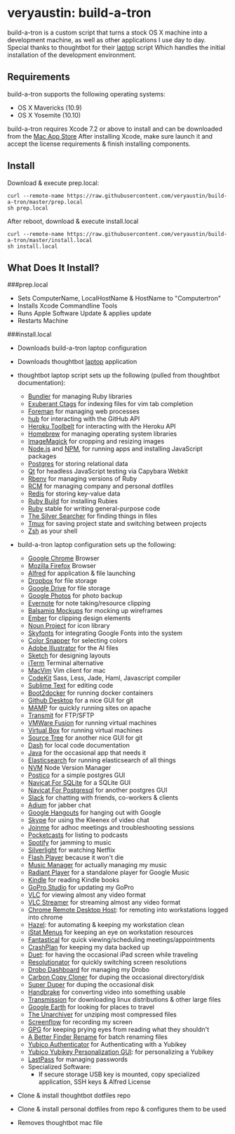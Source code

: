 veryaustin: build-a-tron
===================
build-a-tron is a custom script that turns a stock OS X machine into a development machine, as well as other applications I use day to day. Special thanks to thoughtbot for their [laptop][lappy] script Which handles the initial installation of the development environment.

[lappy]: https://github.com/thoughtbot/laptop

Requirements
--------------
build-a-tron supports the following operating systems:

*  OS X Mavericks (10.9)
*  OS X Yosemite (10.10)

build-a-tron requires Xcode 7.2 or above to install and can be downloaded from the [Mac App Store][appstore] After installing Xcode, make sure launch it and accept the license requirements & finish installing components.

[appstore]: https://itunes.apple.com/us/app/Xcode/id497799835?mt=12

Install
------
Download & execute prep.local:
```
curl --remote-name https://raw.githubusercontent.com/veryaustin/build-a-tron/master/prep.local
sh prep.local
```

After reboot, download & execute install.local
```
curl --remote-name https://raw.githubusercontent.com/veryaustin/build-a-tron/master/install.local
sh install.local
```

What Does It Install?
---------------------
###prep.local

* Sets ComputerName, LocalHostName & HostName to "Computertron"
* Installs Xcode Commandline Tools
* Runs Apple Software Update & applies update
* Restarts Machine

###install.local

* Downloads build-a-tron laptop configuration
* Downloads thoughtbot [laptop][lappy] application
* thoughtbot laptop script sets up the following (pulled from thoughtbot documentation):
  * [Bundler] for managing Ruby libraries
  * [Exuberant Ctags] for indexing files for vim tab completion
  * [Foreman] for managing web processes
  * [hub] for interacting with the GitHub API
  * [Heroku Toolbelt] for interacting with the Heroku API
  * [Homebrew] for managing operating system libraries
  * [ImageMagick] for cropping and resizing images
  * [Node.js] and [NPM], for running apps and installing JavaScript packages
  * [Postgres] for storing relational data
  * [Qt] for headless JavaScript testing via Capybara Webkit
  * [Rbenv] for managing versions of Ruby
  * [RCM] for managing company and personal dotfiles
  * [Redis] for storing key-value data
  * [Ruby Build] for installing Rubies
  * [Ruby] stable for writing general-purpose code
  * [The Silver Searcher] for finding things in files
  * [Tmux] for saving project state and switching between projects
  * [Zsh] as your shell

* build-a-tron laptop configuration sets up the following:
  * [Google Chrome] Browser
  * [Mozilla Firefox] Browser
  * [Alfred] for application & file launching
  * [Dropbox] for file storage
  * [Google Drive] for file storage
  * [Google Photos] for photo backup
  * [Evernote] for note taking/resource clipping
  * [Balsamiq Mockups] for mocking up wireframes
  * [Ember] for clipping design elements
  * [Noun Project] for icon library
  * [Skyfonts] for integrating Google Fonts into the system
  * [Color Snapper] for selecting colors
  * [Adobe Illustrator] for the AI files
  * [Sketch] for designing layouts
  * [iTerm] Terminal alternative
  * [MacVim] Vim client for mac
  * [CodeKit] Sass, Less, Jade, Haml, Javascript compiler
  * [Sublime Text] for editing code
  * [Boot2docker] for running docker containers
  * [Github Desktop] for a nice GUI for git
  * [MAMP] for quickly running sites on apache
  * [Transmit] for FTP/SFTP
  * [VMWare Fusion] for running virtual machines
  * [Virtual Box] for running virtual machines
  * [Source Tree] for another nice GUI for git
  * [Dash] for local code documentation
  * [Java] for the occasional app that needs it
  * [Elasticsearch] for running elasticsearch of all things
  * [NVM] Node Version Manager
  * [Postico] for a simple postgres GUI
  * [Navicat For SQLite] for a SQLite GUI
  * [Navicat For Postgresql] for another postgres GUI
  * [Slack] for chatting with friends, co-workers & clients
  * [Adium] for jabber chat
  * [Google Hangouts] for hanging out with Google
  * [Skype] for using the Kleenex of video chat
  * [Joinme] for adhoc meetings and troubleshooting sessions
  * [Pocketcasts] for listing to podcasts
  * [Spotify] for jamming to music
  * [Silverlight] for watching Netflix
  * [Flash Player] because it won't die
  * [Music Manager] for actually managing my music
  * [Radiant Player] for a standalone player for Google Music
  * [Kindle] for reading Kindle books
  * [GoPro Studio] for updating my GoPro
  * [VLC] for viewing almost any video format
  * [VLC Streamer] for streaming almost any video format
  * [Chrome Remote Desktop Host]: for remoting into workstations logged into chrome
  * [Hazel]: for automating & keeping my workstation clean
  * [iStat Menus] for keeping an eye on workstation resources
  * [Fantastical] for quick viewing/scheduling meetings/appointments
  * [CrashPlan] for keeping my data backed up
  * [Duet]: for having the occasional iPad screen while traveling
  * [Resolutionator] for quickly switching screen resolutions
  * [Drobo Dashboard] for managing my Drobo
  * [Carbon Copy Cloner] for duping the occasional directory/disk
  * [Super Duper] for duping the occasional disk
  * [Handbrake] for converting video into something usable
  * [Transmission] for downloading linux distributions & other large files
  * [Google Earth] for looking for places to travel
  * [The Unarchiver] for unziping most compressed files
  * [Screenflow] for recording my screen
  * [GPG] for keeping prying eyes from reading what they shouldn't
  * [A Better Finder Rename] for batch renaming files
  * [Yubico Authenticator] for Authenticating with a Yubikey
  * [Yubico Yubikey Personalization GUI]: for personalizing a Yubikey
  * [LastPass] for managing passwords
  * Specialized Software:
    * If secure storage USB key is mounted, copy specialized application, SSH keys & Alfred License
* Clone & install thoughtbot dotfiles repo
* Clone & install personal dotfiles from repo & configures them to be used
* Removes thoughtbot mac file

[Bundler]: http://bundler.io/
[Exuberant Ctags]: http://ctags.sourceforge.net/
[Foreman]: https://github.com/ddollar/foreman
[hub]: http://hub.github.com/
[Heroku Toolbelt]: https://toolbelt.heroku.com/
[Homebrew]: http://brew.sh/
[ImageMagick]: http://www.imagemagick.org/
[Node.js]: http://nodejs.org/
[NPM]: https://www.npmjs.org/
[Postgres]: http://www.postgresql.org/
[Qt]: http://qt-project.org/
[Rbenv]: https://github.com/sstephenson/rbenv
[RCM]: https://github.com/thoughtbot/rcm
[Redis]: http://redis.io/
[Ruby Build]: https://github.com/sstephenson/ruby-build
[Ruby]: https://www.ruby-lang.org/en/
[The Silver Searcher]: https://github.com/ggreer/the_silver_searcher
[Tmux]: http://tmux.sourceforge.net/
[Zsh]: http://www.zsh.org/

[Google Chrome]: https://www.google.com/chrome/
[Mozilla Firefox]: https://www.mozilla.org/en-US/firefox/new/
[Alfred]: https://www.alfredapp.com/
[Dropbox]: http://dropbox.com/
[Google Drive]: http://drive.google.com/
[Google Photos]: http://photos.google.com
[Evernote]: http://www.evernote.com
[Balsamiq Mockups]: https://balsamiq.com/products/mockups/
[Ember]: http://realmacsoftware.com/ember/
[Noun Project]: https://thenounproject.com/
[Skyfonts]: http://skyfonts.com/
[Color Snapper]: http://colorsnapper.com/
[Adobe Illustrator]: http://www.adobe.com/products/illustrator.html
[Sketch]: https://www.sketchapp.com/
[iTerm]: https://www.iterm2.com/
[MacVim]: https://github.com/b4winckler/macvim/releases
[CodeKit]: https://incident57.com/codekit/
[Sublime Text]: http://www.sublimetext.com/
[Boot2docker]: https://docs.docker.com/v1.8/installation/mac/
[Github Desktop]: https://desktop.github.com/
[MAMP]: https://www.mamp.info/en/
[Transmit]: https://panic.com/transmit/
[VMWare Fusion]: https://www.vmware.com/products/fusion
[Virtual Box]: https://www.virtualbox.org/wiki/Downloads
[Source Tree]: https://www.sourcetreeapp.com/
[Dash]: https://kapeli.com/dash
[Java]: https://www.java.com/en/download/
[Elasticsearch]: https://www.elastic.co/
[NVM]: https://github.com/creationix/nvm
[Postico]: https://eggerapps.at/postico/
[Navicat For SQLite]: http://www.navicat.com/products/navicat-for-sqlite/
[Navicat For Postgresql]: http://www.navicat.com/products/navicat-for-postgresql/
[Slack]: https://slack.com/
[Adium]: https://adium.im/
[Google Hangouts]: http://hangouts.google.com/
[Skype]: http://skype.com/
[Joinme]: http://join.me/
[Pocketcasts]: http://www.shiftyjelly.com/pocketcasts/
[Spotify]: http://www.spotify.com/
[Silverlight]: https://www.microsoft.com/silverlight/
[Flash Player]: https://get.adobe.com/flashplayer/
[Music Manager]: https://play.google.com/music/listen?u=0#/manager/
[Radiant Player]: http://radiant-player.github.io/radiant-player-mac/
[Kindle]: https://itunes.apple.com/us/app/kindle/id405399194?mt=12
[GoPro Studio]: http://shop.gopro.com/softwareandapp/gopro-studio/GoPro-Studio.html
[VLC]: http://www.videolan.org/vlc/index.html
[VLC Streamer]: http://hobbyistsoftware.com/vlcstreamer
[Chrome Remote Desktop Host]: https://chrome.google.com/webstore/detail/chrome-remote-desktop/gbchcmhmhahfdphkhkmpfmihenigjmpp?hl=en
[Hazel]: https://www.noodlesoft.com/hazel.php
[iStat Menus]: https://bjango.com/mac/istatmenus/
[Fantastical]: https://flexibits.com/fantastical
[CrashPlan]: http://www.code42.com/crashplan/
[Duet]: http://www.duetdisplay.com/
[Resolutionator]: http://manytricks.com/resolutionator/
[Drobo Dashboard]: http://www.drobo.com/
[Carbon Copy Cloner]: https://bombich.com/
[Super Duper]: http://www.shirt-pocket.com/SuperDuper/SuperDuperDescription.html
[Handbrake]: https://handbrake.fr/
[Transmission]: http://www.transmissionbt.com/
[Google Earth]: https://www.google.com/earth/
[The Unarchiver]: http://unarchiver.c3.cx/
[Screenflow]: http://www.telestream.net/screenflow/overview.htm
[GPG]: https://gpgtools.org/
[A Better Finder Rename]: http://www.publicspace.net/ABetterFinderRename/
[Yubico Authenticator]: https://developers.yubico.com/yubioath-desktop/
[Yubico Yubikey Personalization GUI]: https://www.yubico.com/products/services-software/personalization-tools/use/
[LastPass]: https://lastpass.com/